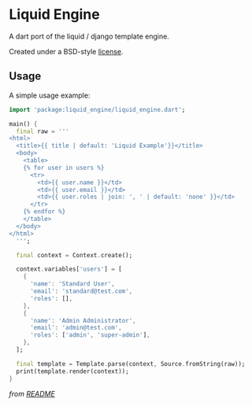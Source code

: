 # Liquid Engine

A dart port of the liquid / django template engine.

Created under a BSD-style
[license](https://github.com/dart-lang/stagehand/blob/master/LICENSE).

## Usage

A simple usage example:

```dart
import 'package:liquid_engine/liquid_engine.dart';

main() {
  final raw = '''
<html>
  <title>{{ title | default: 'Liquid Example'}}</title>
  <body>
    <table>
    {% for user in users %}
      <tr>
        <td>{{ user.name }}</td>
        <td>{{ user.email }}</td>
        <td>{{ user.roles | join: ', ' | default: 'none' }}</td>
      </tr>
    {% endfor %}
    </table>
  </body>
</html>
  ''';

  final context = Context.create();

  context.variables['users'] = [
    {
      'name': 'Standard User',
      'email': 'standard@test.com',
      'roles': [],
    },
    {
      'name': 'Admin Administrator',
      'email': 'admin@test.com',
      'roles': ['admin', 'super-admin'],
    },
  ];

  final template = Template.parse(context, Source.fromString(raw));
  print(template.render(context));
}
```


*from [README](https://pub.dev/packages/liquid_engine)*
